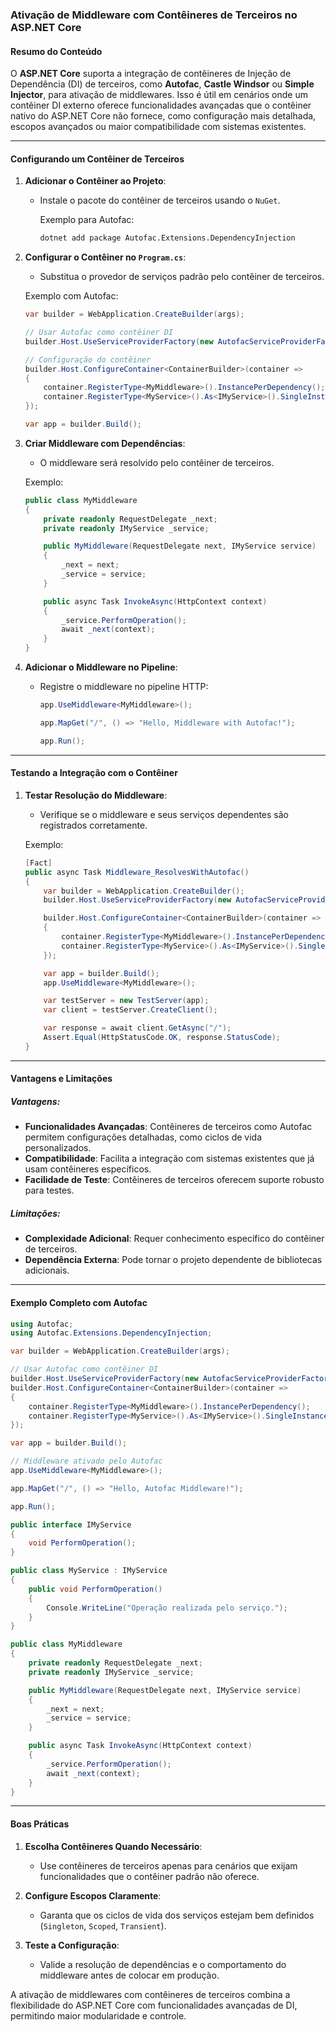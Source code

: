 ### Ativação de Middleware com Contêineres de Terceiros no ASP.NET Core

#### Resumo do Conteúdo

O **ASP.NET Core** suporta a integração de contêineres de Injeção de Dependência (DI) de terceiros, como **Autofac**, **Castle Windsor** ou **Simple Injector**, para ativação de middlewares. Isso é útil em cenários onde um contêiner DI externo oferece funcionalidades avançadas que o contêiner nativo do ASP.NET Core não fornece, como configuração mais detalhada, escopos avançados ou maior compatibilidade com sistemas existentes.

---

#### Configurando um Contêiner de Terceiros

1. **Adicionar o Contêiner ao Projeto**:
   - Instale o pacote do contêiner de terceiros usando o `NuGet`.

     Exemplo para Autofac:
     ```bash
     dotnet add package Autofac.Extensions.DependencyInjection
     ```

2. **Configurar o Contêiner no `Program.cs`**:
   - Substitua o provedor de serviços padrão pelo contêiner de terceiros.

   Exemplo com Autofac:
   ```csharp
   var builder = WebApplication.CreateBuilder(args);

   // Usar Autofac como contêiner DI
   builder.Host.UseServiceProviderFactory(new AutofacServiceProviderFactory());

   // Configuração do contêiner
   builder.Host.ConfigureContainer<ContainerBuilder>(container =>
   {
       container.RegisterType<MyMiddleware>().InstancePerDependency();
       container.RegisterType<MyService>().As<IMyService>().SingleInstance();
   });

   var app = builder.Build();
   ```

3. **Criar Middleware com Dependências**:
   - O middleware será resolvido pelo contêiner de terceiros.

   Exemplo:
   ```csharp
   public class MyMiddleware
   {
       private readonly RequestDelegate _next;
       private readonly IMyService _service;

       public MyMiddleware(RequestDelegate next, IMyService service)
       {
           _next = next;
           _service = service;
       }

       public async Task InvokeAsync(HttpContext context)
       {
           _service.PerformOperation();
           await _next(context);
       }
   }
   ```

4. **Adicionar o Middleware no Pipeline**:
   - Registre o middleware no pipeline HTTP:
     ```csharp
     app.UseMiddleware<MyMiddleware>();

     app.MapGet("/", () => "Hello, Middleware with Autofac!");

     app.Run();
     ```

---

#### Testando a Integração com o Contêiner

1. **Testar Resolução do Middleware**:
   - Verifique se o middleware e seus serviços dependentes são registrados corretamente.

   Exemplo:
   ```csharp
   [Fact]
   public async Task Middleware_ResolvesWithAutofac()
   {
       var builder = WebApplication.CreateBuilder();
       builder.Host.UseServiceProviderFactory(new AutofacServiceProviderFactory());

       builder.Host.ConfigureContainer<ContainerBuilder>(container =>
       {
           container.RegisterType<MyMiddleware>().InstancePerDependency();
           container.RegisterType<MyService>().As<IMyService>().SingleInstance();
       });

       var app = builder.Build();
       app.UseMiddleware<MyMiddleware>();

       var testServer = new TestServer(app);
       var client = testServer.CreateClient();

       var response = await client.GetAsync("/");
       Assert.Equal(HttpStatusCode.OK, response.StatusCode);
   }
   ```

---

#### Vantagens e Limitações

##### Vantagens:
- **Funcionalidades Avançadas**: Contêineres de terceiros como Autofac permitem configurações detalhadas, como ciclos de vida personalizados.
- **Compatibilidade**: Facilita a integração com sistemas existentes que já usam contêineres específicos.
- **Facilidade de Teste**: Contêineres de terceiros oferecem suporte robusto para testes.

##### Limitações:
- **Complexidade Adicional**: Requer conhecimento específico do contêiner de terceiros.
- **Dependência Externa**: Pode tornar o projeto dependente de bibliotecas adicionais.

---

#### Exemplo Completo com Autofac

```csharp
using Autofac;
using Autofac.Extensions.DependencyInjection;

var builder = WebApplication.CreateBuilder(args);

// Usar Autofac como contêiner DI
builder.Host.UseServiceProviderFactory(new AutofacServiceProviderFactory());
builder.Host.ConfigureContainer<ContainerBuilder>(container =>
{
    container.RegisterType<MyMiddleware>().InstancePerDependency();
    container.RegisterType<MyService>().As<IMyService>().SingleInstance();
});

var app = builder.Build();

// Middleware ativado pelo Autofac
app.UseMiddleware<MyMiddleware>();

app.MapGet("/", () => "Hello, Autofac Middleware!");

app.Run();

public interface IMyService
{
    void PerformOperation();
}

public class MyService : IMyService
{
    public void PerformOperation()
    {
        Console.WriteLine("Operação realizada pelo serviço.");
    }
}

public class MyMiddleware
{
    private readonly RequestDelegate _next;
    private readonly IMyService _service;

    public MyMiddleware(RequestDelegate next, IMyService service)
    {
        _next = next;
        _service = service;
    }

    public async Task InvokeAsync(HttpContext context)
    {
        _service.PerformOperation();
        await _next(context);
    }
}
```

---

#### Boas Práticas

1. **Escolha Contêineres Quando Necessário**:
   - Use contêineres de terceiros apenas para cenários que exijam funcionalidades que o contêiner padrão não oferece.

2. **Configure Escopos Claramente**:
   - Garanta que os ciclos de vida dos serviços estejam bem definidos (`Singleton`, `Scoped`, `Transient`).

3. **Teste a Configuração**:
   - Valide a resolução de dependências e o comportamento do middleware antes de colocar em produção.

A ativação de middlewares com contêineres de terceiros combina a flexibilidade do ASP.NET Core com funcionalidades avançadas de DI, permitindo maior modularidade e controle.